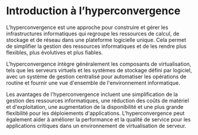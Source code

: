 # Introduction à l’hyperconvergence

L'hyperconvergence est une approche pour construire et gérer les infrastructures informatiques qui regroupe les ressources de calcul, de stockage et de réseau dans une plateforme logicielle unique. Cela permet de simplifier la gestion des ressources informatiques et de les rendre plus flexibles, plus évolutives et plus fiables.

L'hyperconvergence intègre généralement les composants de virtualisation, tels que les serveurs virtuels et les systèmes de stockage défini par logiciel, avec un système de gestion centralisé pour automatiser les opérations de routine et fournir une vue d'ensemble de l'environnement informatique.

Les avantages de l'hyperconvergence incluent une simplification de la gestion des ressources informatiques, une réduction des coûts de matériel et d'exploitation, une augmentation de la disponibilité et une plus grande flexibilité pour les déploiements d'applications. L'hyperconvergence peut également aider à améliorer la performance et la qualité de service pour les applications critiques dans un environnement de virtualisation de serveur.
